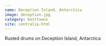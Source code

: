 ```yaml
---
name: Deception Island, Antarctica
image: deception.jpg
category: besttowns
site: centralia.html
---
```


Rusted drums on Deception Island, Antarctica